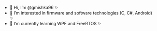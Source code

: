 - 👋 Hi, I’m @gmishka96 ✨
- 👀 I’m interested in firmware and software technologies (C, C#, Android) ✨
- 🌱 I’m currently learning WPF and FreeRTOS ✨
